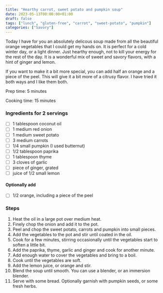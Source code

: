 ```yaml
---
title: "Hearthy carrot, sweet potato and pumpkin soup"
date: 2023-05-13T00:00:00+01:00
draft: false
tags: ["lunch", "gluten-free", "carrot", "sweet-potato", "pumpkin"]
categories: ["Savory"]
---
```


Today I have for you an absolutely delicous soup made from all the beautiful orange vegetables that I could get my hands on. It is perfect for a cold winter day, or a light dinner. Just hearthy enough, not to kill your energy for the rest of the day. It is a wonderful mix of sweet and savory flavors, with a hint of ginger and lemon.

If you want to make it a bit more special, you can add half an orange and a piece of the peel. This will give it a bit more of a citrusy flavor. I have tried it both ways and I like them both.


<div class="recipe">
Prep time: 5 minutes

Cooking time: 15 minutes

### Ingredients for 2 servings
- [ ] 1 tablespoon coconut oil
- [ ] 1 medium red onion
- [ ] 1 medium sweet potato
- [ ] 3 medium carrots
- [ ] 1/4 small pumpkin (I used butternut)
- [ ] 1/2 tablespoon paprika
- [ ] 1 tablespoon thyme
- [ ] 3 cloves of garlic
- [ ] piece of ginger, grated
- [ ] juice of 1/2 small lemon
#### Optionally add
- [ ] 1/2 orange, including a piece of the peel

### Steps
1. Heat the oil in a large pot over medium heat.
2. Finely chop the onion and add it to the pot.
3. Peel and chop the sweet potato, carrots and pumpkin into small pieces.
4. Add the vegetables to the pot and stir until coated in the oil.
5. Cook for a few minutes, stirring occasionally until the vegetables start to soften a little bit.
6. Add the paprika, thyme, garlic and ginger and cook for another minute.
7. Add enough water to cover the vegetables and bring to a boil.
8. Cook until the vegetables are soft.
9. Add the lemon juice, or orange and stir.
10. Blend the soup until smooth. You can use a blender, or an immersion blender.
11. Serve with some bread. Optionally garnish with pumpkin seeds, or some fresh herbs.

</div>
